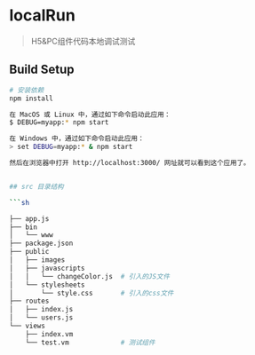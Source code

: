# localRun

> H5&PC组件代码本地调试测试

## Build Setup

``` bash
# 安装依赖
npm install

在 MacOS 或 Linux 中，通过如下命令启动此应用：
$ DEBUG=myapp:* npm start

在 Windows 中，通过如下命令启动此应用：
> set DEBUG=myapp:* & npm start

然后在浏览器中打开 http://localhost:3000/ 网址就可以看到这个应用了。


## src 目录结构

```sh

├── app.js
├── bin
│   └── www
├── package.json
├── public
│   ├── images
│   ├── javascripts
│   │   └── changeColor.js  # 引入的JS文件
│   └── stylesheets
│       └── style.css       # 引入的css文件
├── routes
│   ├── index.js
│   └── users.js
└── views
    ├── index.vm
    └── test.vm             # 测试组件


```
